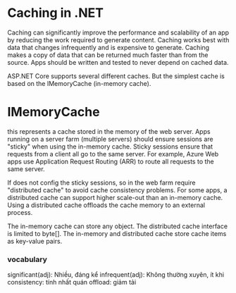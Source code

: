# Caching in .NET
Caching can significantly improve the performance and scalability of an app by reducing the work required to generate content.
Caching works best with data that changes infrequently and is expensive to generate.
Caching makes a copy of data that can be returned much faster than from the source.
Apps should be written and tested to never depend on cached data.

ASP.NET Core supports several different caches. But the simplest cache is based on the IMemoryCache (in-memory cache).

# IMemoryCache
this represents a cache stored in the memory of the web server.
Apps running on a server farm (multiple servers) should ensure sessions are "sticky" when using the in-memory cache.
Sticky sessions ensure that requests from a client all go to the same server.
For example, Azure Web apps use Application Request Routing (ARR) to route all requests to the same server.

If does not config the sticky sessions, so in the web farm require "distributed cache" to avoid cache consistency problems.
For some apps, a distributed cache can support higher scale-out than an in-memory cache.
Using a distributed cache offloads the cache memory to an external process.

The in-memory cache can store any object. The distributed cache interface is limited to byte[].
The in-memory and distributed cache store cache items as key-value pairs.

### vocabulary
significant(adj): Nhiều, đáng kể
infrequent(adj): Không thường xuyên, ít khi
consistency: tính nhất quán
offload: giảm tải